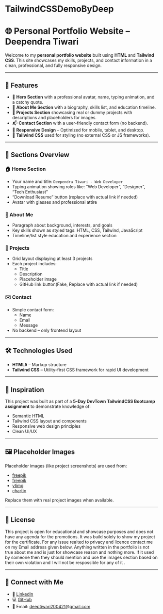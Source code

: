 # TailwindCSSDemoByDeep
# 🌐 Personal Portfolio Website – Deependra Tiwari

Welcome to my **personal portfolio website** built using **HTML** and **Tailwind CSS**. This site showcases my skills, projects, and contact information in a clean, professional, and fully responsive design.

---

## 📌 Features

- 🌟 **Hero Section** with a professional avatar, name, typing animation, and a catchy quote.
- 👤 **About Me Section** with a biography, skills list, and education timeline.
- 💼 **Projects Section** showcasing real or dummy projects with descriptions and placeholders for images.
- 📬 **Contact Section** with a user-friendly contact form (no backend).
- 📱 **Responsive Design** – Optimized for mobile, tablet, and desktop.
- 🎨 **Tailwind CSS** used for styling (no external CSS or JS frameworks).

---

## 🧩 Sections Overview

### 🏠 Home Section
- Your name and title: `Deependra Tiwari - Web Developer`
- Typing animation showing roles like: “Web Developer”, “Designer”, “Tech Enthusiast”
- “Download Resume” button (replace with actual link if needed)
- Avatar with glasses and professional attire

### 🙋 About Me
- Paragraph about background, interests, and goals
- Key skills shown as styled tags: HTML, CSS, Tailwind, JavaScript
- Timeline/list style education and experience section

### 📂 Projects
- Grid layout displaying at least 3 projects
- Each project includes:
  - Title
  - Description
  - Placeholder image
  - GitHub link button(Fake, Replace with actual link if needed)

### ✉️ Contact
- Simple contact form:
  - Name
  - Email
  - Message
- No backend – only frontend layout

---

## 🛠️ Technologies Used

- **HTML5** – Markup structure
- **Tailwind CSS** – Utility-first CSS framework for rapid UI development

---

## 🧠 Inspiration

This project was built as part of a **5-Day DevTown TailwindCSS Bootcamp assignment** to demonstrate knowledge of:
- Semantic HTML
- Tailwind CSS layout and components
- Responsive web design principles
- Clean UI/UX

---

## 🖼️ Placeholder Images

Placeholder images (like project screenshots) are used from:
- [freepik](https://img.freepik.com/premium-vector/user-reviews-icon_1076610-18036.jpg)
- [freepik](https://img.freepik.com/free-vector/gradient-e-commerce-website-template_23-2149546567.jpg?semt=ais_hybrid&w=740)
- [ytimg](https://i.ytimg.com/vi/S9NOXjdipl4/maxresdefault.jpg)
- [chartio](https://chartio.com/images/blog/how-to-create-a-web-analytics-dashboard/how-to-create-a-web-analytics-dashboard-0.png)

Replace them with real project images when available.

---

## 📄 License

This project is open for educational and showcase purposes and does not have any agenda for the promotions. It was build solely to show my project for the certificate. For any issue realted to privacy and licence contact me on my Email address given below. Anything written in the portfolio is not true about me and is just for showcase reason and nothing more. If it used by someone then they should mention and use the images section based on their own violation and I will not be respossible for any of it .

---

## 🤝 Connect with Me

- 🔗 [LinkedIn](www.linkedin.com/in/deependra-tiwari)
- 💻 [GitHub](https://github.com/DeependraTiwari)
- 📧 Email: [deeptiwari200421@gmail.com](mailto:deependratiwari217@gmail.com)
